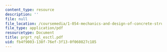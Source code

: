 ```yaml
---
content_type: resource
description: ''
file: null
file_location: /coursemedia/1-054-mechanics-and-design-of-concrete-structures-spring-2004/fb4f9003138f76ef3f130f060827c185_prgrt_rql_esctl.pdf
file_type: application/pdf
resourcetype: Document
title: prgrt_rql_esctl.pdf
uid: fb4f9003-138f-76ef-3f13-0f060827c185
---
```

